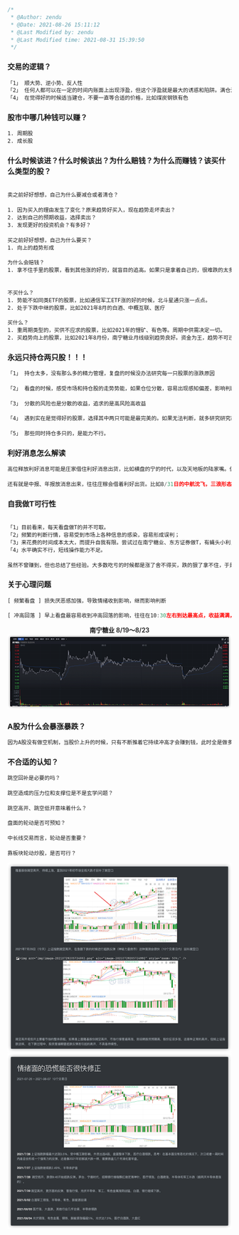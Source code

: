 ```javascript
/*
 * @Author: zendu 
 * @Date: 2021-08-26 15:11:12 
 * @Last Modified by: zendu
 * @Last Modified time: 2021-08-31 15:39:50
 */
```



### 交易的逻辑？

```bash
「1」 顺大势、逆小势、反人性
「2」 任何人都可以在一定的时间内账面上出现浮盈，但这个浮盈就是最大的诱惑和陷阱。满仓浮盈空欢喜，未悟真经套中人
「4」 在觉得好的时候适当建仓，不要一直等合适的价格，比如煤炭钢铁有色
```



### 股市中哪几种钱可以赚？

```bash
1. 周期股
2. 成长股
```



### 什么时候该进？什么时候该出？为什么赔钱？为什么而赚钱？该买什么类型的股？

```bash

卖之前好好想想，自己为什么要减仓或者清仓？

1. 因为买入的理由发生了变化？原来趋势好买入，现在趋势走坏卖出？
2. 达到自己的预期收益，选择卖出？
3. 发现更好的投资机会？有多好？

买之前好好想想，自己为什么要买？
1. 向上的趋势形成

为什么会赔钱？
1. 拿不住手里的股票，看到其他涨的好的，就盲目的追高。如果只是拿着自己的，很难跌的太多。


不买什么？
1. 势能不如同类ETF的股票，比如通信军工ETF涨的好的时候，北斗星通只涨一点点。
2. 处于下跌中继的股票，比如2021年8月的白酒、中概互联、医疗

买什么？
1. 重周期类型的，买供不应求的股票，比如2021年的锂矿、有色等。周期中供需决定一切。
2. 买趋势向上的股票，比如2021年8月份，南宁糖业月线级别趋势良好。资金为王，趋势不可违。「目前还在验证」
```



### 永远只持仓两只股！！！

```bash
「1」 持仓太多，没有那么多的精力管理，复盘的时候没办法研究每一只股票的涨跌原因

「2」 看盘的时候，感受市场和持仓股的走势势能，如果仓位分散，容易出现感知偏差，影响判断

「3」 分散的风险也是分散的收益，追求的是高风险高收益

「4」 遇到实在是觉得好的股票，选择其中两只可能是最完美的。如果无法判断，就多研究研究再判断，一定只能选两只。

「5」 那些同时持仓多只的，是能力不行。
```



### 利好消息怎么解读

```js
高位释放利好消息可能是庄家借住利好消息出货，比如横盘的宁的时代，以及天地板的陆家嘴。低位相对安全。利好出尽就是利空，利空出尽就是利好。

还有就是中报、年报放消息出来，往往庄稼会借着利好出货。比如8/31日的中航沈飞，三浪形态。很少有利好是直接高开，然后涨停的，基本没有。
```



### 自我做T可行性

```bash

「1」目前看来，每天看盘做T的并不可取。
「2」频繁的判断行情，容易受到市场上各种信息的感染，容易形成误判；
「3」来花费的时间成本太大，而提升自我有限。尝试过在南宁糖业、东方证券做T，有蝇头小利，但大涨的时候都卖飞了。
「4」水平确实不行，短线操作能力不足。

虽然不曾赚到，但也总结了些经验。大多数吃亏的时候都是涨了舍不得买，跌的狠了拿不住，于是成了任人宰割的韭菜。卖飞往往也会影响情绪，当人的情绪被影响到一个临界值，就会做出非理性的决策。
```



### 关于心理问题

```js
[ 频繁看盘 ] 损失厌恶感加强，导致情绪收到影响，继而影响判断

[ 冲高回落 ] 早上看盘最容易收到冲高回落的影响，往往在10:30左右到达最高点，收益满满，真正到了收盘的时候，却又没有太多，这种失落缓缓叠加，往往会造成不好的情绪，进而作出一些非理性的操作，增加被割的风险。
```

<div style="display:flex;justify-content:center;font-weight:600;" align="center">南宁糖业 8/19～8/23</div>

<div align="center"><img src="img/nnty819223.png"/></div>



### A股为什么会暴涨暴跌？

```js
因为A股没有做空机制，当股价上升的时候，只有不断推着它持续冲高才会赚到钱，此时全是做多的力量，自然就表现为暴涨。当达到一定阈值，庄家开始出逃，股价就会下跌，因为之前的涨幅违背了公司的基本面，所以下跌回调通常会幅度很大。
```



### 不合适的认知？
```js
跳空回补是必要的吗？

跳空造成的压力位和支撑位是不是玄学问题？

跳空高开、跳空低开意味着什么？

盘面的轮动是否可预知？

中长线交易而言，轮动是否重要？

靠板块轮动炒股，是否可行？
```

<div align="center"><img src="img/image-0394671.png"/></div>
<div align="center"><img src="img/image-20210827163601547.png" /></div>


